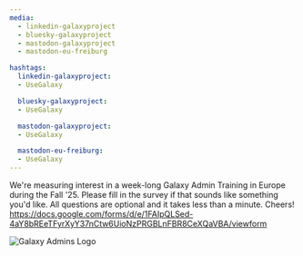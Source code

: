 ```yaml
---
media:
  - linkedin-galaxyproject
  - bluesky-galaxyproject
  - mastodon-galaxyproject
  - mastodon-eu-freiburg

hashtags:
  linkedin-galaxyproject:
  - UseGalaxy

  bluesky-galaxyproject:
  - UseGalaxy

  mastodon-galaxyproject:
  - UseGalaxy

  mastodon-eu-freiburg:
  - UseGalaxy
---
```

We're measuring interest in a week-long Galaxy Admin Training in Europe during the Fall '25. Please fill in the survey if that sounds like something you'd like. All questions are optional and it takes less than a minute. Cheers! https://docs.google.com/forms/d/e/1FAIpQLSed-4aY8bREeTFyrXyY37nCtw6UioNzPRGBLnFBR8CeXQaVBA/viewform 

![Galaxy Admins Logo](https://galaxyproject.org/images/galaxy-logos/GalaxyAdmins.png)